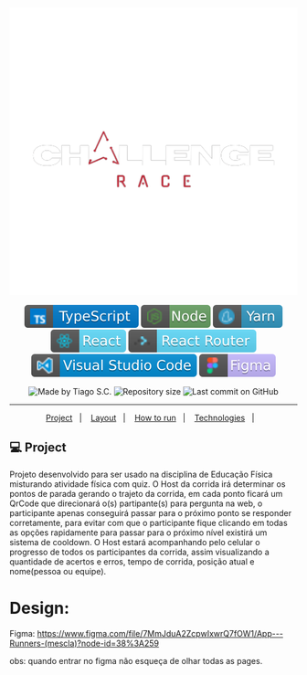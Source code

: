 
<div align="center">
    <img src=".github\ChallengeRace__3_-removebg-preview.png" width="600px"/>
</div>


<p align="center">
<img alt="badge typescript" src=".github\badge-typescript.svg">
<img alt="badge node" src=".github\badge-node.svg">
<img alt="badge yarn" src=".github\yarn.svg">
<img alt="badge react" src=".github\badge-react.svg">
<img alt="badge react router" src=".github\badge-router.svg">
<img alt="badge vscode" src=".github\badge-visual_studio_code.svg">
<img alt="badge figma" src=".github\figma.svg">
</p>

<p align="center">
<img alt="Made by Tiago S.C." src="https://img.shields.io/badge/made%20by-Tiago%20S.C.-%20?color=6942c3">
<img alt="Repository size" src="https://img.shields.io/github/repo-size/Tiago-Silverio-da-Costa/Web_Mobile_Corrida?color=6942c3">
<img alt="Last commit on GitHub" src="https://img.shields.io/github/last-commit/Tiago-Silverio-da-Costa/Web_Mobile_Corrida?color=6942c3">
</p>

---

<p align="center">
  <a href="#-project">Project</a>&nbsp;&nbsp;&nbsp;|&nbsp;&nbsp;&nbsp;
  <a href="#-layout">Layout</a>&nbsp;&nbsp;&nbsp;|&nbsp;&nbsp;&nbsp;
  <a href="#-howtorun">How to run</a>&nbsp;&nbsp;&nbsp;|&nbsp;&nbsp;&nbsp;
  <a href="#-technologies">Technologies</a>&nbsp;&nbsp;&nbsp;|&nbsp;&nbsp;&nbsp;
</p>

## 💻 Project

Projeto desenvolvido para ser usado na disciplina de Educação Física misturando atividade física com quiz. O Host da corrida irá determinar os pontos de parada gerando o trajeto da corrida, em cada ponto ficará um QrCode que direcionará o(s) partipante(s) para pergunta na web, o participante apenas conseguirá passar para o próximo ponto se responder corretamente, para evitar com que o participante fique clicando em todas as opções rapidamente para passar para o próximo nível existirá um sistema de cooldown. O Host estará acompanhando pelo celular o progresso de todos os participantes da corrida, assim visualizando a quantidade de acertos e erros, tempo de corrida, posição atual e nome(pessoa ou equipe).

# Design:

Figma: https://www.figma.com/file/7MmJduA2ZcpwIxwrQ7fOW1/App---Runners-(mescla)?node-id=38%3A259

obs: quando entrar no figma não esqueça de olhar todas as pages.
